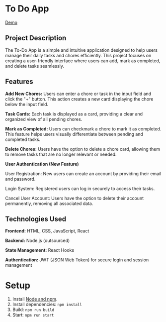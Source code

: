 # To Do App
[Demo](https://webbucket-cdn-todo-app-production-c708d833.stacktape-app.com/)

## Project Description
The To-Do App is a simple and intuitive application designed to help users manage their daily tasks and chores efficiently. This project focuses on creating a user-friendly interface where users can add, mark as completed, and delete tasks seamlessly.

## Features
**Add New Chores:** Users can enter a chore or task in the input field and click the "+" button. This action creates a new card displaying the chore below the input field.

**Task Cards:** Each task is displayed as a card, providing a clear and organized view of all pending chores.

**Mark as Completed:** Users can checkmark a chore to mark it as completed. This feature helps users visually differentiate between pending and completed tasks.

**Delete Chores:** Users have the option to delete a chore card, allowing them to remove tasks that are no longer relevant or needed.

**User Authentication (New Feature)**

User Registration: New users can create an account by providing their email and password.

Login System: Registered users can log in securely to access their tasks.

Cancel User Account: Users have the option to delete their account permanently, removing all associated data.

## Technologies Used
**Frontend:** HTML, CSS, JavaScript, React

**Backend:** Node.js (outsourced)

**State Management:** React Hooks

**Authentication:** JWT (JSON Web Token) for secure login and session management

# Setup
1. Install [Node and npm](https://nodejs.org/en/download). 
2. Install dependencies: `npm install`
3. Build: `npm run build`
4. Start: `npm run start`
